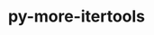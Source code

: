 ---
title: "py-more-itertools"
layout: cache
categories: [package, develop]
meta: {"compilers": ["gcc@=11.4.0", "gcc@=9.4.0", "oneapi@=2024.2.1"], "num_specs": 14, "num_specs_by_stack": {"e4s": 8, "e4s-neoverse_v1": 2, "e4s-oneapi": 3, "e4s-power": 1, "root": 14}, "oss": ["ubuntu20.04", "ubuntu22.04"], "platforms": ["linux"], "stacks": ["e4s", "e4s-neoverse_v1", "e4s-oneapi", "e4s-power", "root"], "targets": ["neoverse_v1", "ppc64le", "x86_64_v3"], "versions": ["9.1.0"]}
spec_details: [{"compiler": "gcc@=9.4.0", "hash": "dfovsl3ggvqg33h6m3qa2gkmn7etxrjk", "os": "ubuntu20.04", "platform": "linux", "size": "-", "stacks": ["e4s-power", "root"], "tarball": "https://binaries.spack.io/develop/build_cache/linux-ubuntu20.04-ppc64le/gcc-9.4.0/py-more-itertools-9.1.0/linux-ubuntu20.04-ppc64le-gcc-9.4.0-py-more-itertools-9.1.0-dfovsl3ggvqg33h6m3qa2gkmn7etxrjk.spack", "target": "ppc64le", "variants": ["build_system=python_pip"], "versions": ["9.1.0"]}, {"compiler": "gcc@=11.4.0", "hash": "ytugjehcjrw2uyvj4a4upjhwohfb6bsw", "os": "ubuntu22.04", "platform": "linux", "size": "-", "stacks": ["e4s-neoverse_v1", "root"], "tarball": "https://binaries.spack.io/develop/build_cache/linux-ubuntu22.04-neoverse_v1/gcc-11.4.0/py-more-itertools-9.1.0/linux-ubuntu22.04-neoverse_v1-gcc-11.4.0-py-more-itertools-9.1.0-ytugjehcjrw2uyvj4a4upjhwohfb6bsw.spack", "target": "neoverse_v1", "variants": ["build_system=python_pip"], "versions": ["9.1.0"]}, {"compiler": "gcc@=11.4.0", "hash": "iif34x5tc6viat6fr4dodme3th6qywjf", "os": "ubuntu22.04", "platform": "linux", "size": "-", "stacks": ["e4s-neoverse_v1", "root"], "tarball": "https://binaries.spack.io/develop/build_cache/linux-ubuntu22.04-neoverse_v1/gcc-11.4.0/py-more-itertools-9.1.0/linux-ubuntu22.04-neoverse_v1-gcc-11.4.0-py-more-itertools-9.1.0-iif34x5tc6viat6fr4dodme3th6qywjf.spack", "target": "neoverse_v1", "variants": ["build_system=python_pip"], "versions": ["9.1.0"]}, {"compiler": "gcc@=11.4.0", "hash": "osyc46jmizj7dixcd6lfncovsx5vlkkc", "os": "ubuntu22.04", "platform": "linux", "size": "-", "stacks": ["e4s", "root"], "tarball": "https://binaries.spack.io/develop/build_cache/linux-ubuntu22.04-x86_64_v3/gcc-11.4.0/py-more-itertools-9.1.0/linux-ubuntu22.04-x86_64_v3-gcc-11.4.0-py-more-itertools-9.1.0-osyc46jmizj7dixcd6lfncovsx5vlkkc.spack", "target": "x86_64_v3", "variants": ["build_system=python_pip"], "versions": ["9.1.0"]}, {"compiler": "gcc@=11.4.0", "hash": "mohhsq5obx4byeussb4yci264nb7lna2", "os": "ubuntu22.04", "platform": "linux", "size": "-", "stacks": ["e4s", "root"], "tarball": "https://binaries.spack.io/develop/build_cache/linux-ubuntu22.04-x86_64_v3/gcc-11.4.0/py-more-itertools-9.1.0/linux-ubuntu22.04-x86_64_v3-gcc-11.4.0-py-more-itertools-9.1.0-mohhsq5obx4byeussb4yci264nb7lna2.spack", "target": "x86_64_v3", "variants": ["build_system=python_pip"], "versions": ["9.1.0"]}, {"compiler": "gcc@=11.4.0", "hash": "sz3w4l7qqrk3dzkdezqz2kv3azd6auxn", "os": "ubuntu22.04", "platform": "linux", "size": "-", "stacks": ["e4s", "root"], "tarball": "https://binaries.spack.io/develop/build_cache/linux-ubuntu22.04-x86_64_v3/gcc-11.4.0/py-more-itertools-9.1.0/linux-ubuntu22.04-x86_64_v3-gcc-11.4.0-py-more-itertools-9.1.0-sz3w4l7qqrk3dzkdezqz2kv3azd6auxn.spack", "target": "x86_64_v3", "variants": ["build_system=python_pip"], "versions": ["9.1.0"]}, {"compiler": "gcc@=11.4.0", "hash": "5hxaioaugus7td3bbuemcgbrqlirqwbm", "os": "ubuntu22.04", "platform": "linux", "size": "-", "stacks": ["e4s", "root"], "tarball": "https://binaries.spack.io/develop/build_cache/linux-ubuntu22.04-x86_64_v3/gcc-11.4.0/py-more-itertools-9.1.0/linux-ubuntu22.04-x86_64_v3-gcc-11.4.0-py-more-itertools-9.1.0-5hxaioaugus7td3bbuemcgbrqlirqwbm.spack", "target": "x86_64_v3", "variants": ["build_system=python_pip"], "versions": ["9.1.0"]}, {"compiler": "gcc@=11.4.0", "hash": "m7lqfr6i3t5c7sph44cqd4uaijbobaxh", "os": "ubuntu22.04", "platform": "linux", "size": "-", "stacks": ["e4s", "root"], "tarball": "https://binaries.spack.io/develop/build_cache/linux-ubuntu22.04-x86_64_v3/gcc-11.4.0/py-more-itertools-9.1.0/linux-ubuntu22.04-x86_64_v3-gcc-11.4.0-py-more-itertools-9.1.0-m7lqfr6i3t5c7sph44cqd4uaijbobaxh.spack", "target": "x86_64_v3", "variants": ["build_system=python_pip"], "versions": ["9.1.0"]}, {"compiler": "gcc@=11.4.0", "hash": "ukevcpsu6pumyyppy6cgzhskmrhazutg", "os": "ubuntu22.04", "platform": "linux", "size": "-", "stacks": ["e4s", "root"], "tarball": "https://binaries.spack.io/develop/build_cache/linux-ubuntu22.04-x86_64_v3/gcc-11.4.0/py-more-itertools-9.1.0/linux-ubuntu22.04-x86_64_v3-gcc-11.4.0-py-more-itertools-9.1.0-ukevcpsu6pumyyppy6cgzhskmrhazutg.spack", "target": "x86_64_v3", "variants": ["build_system=python_pip"], "versions": ["9.1.0"]}, {"compiler": "gcc@=11.4.0", "hash": "pjkui67vhlw4zye4prhp3vsbqvfm2lys", "os": "ubuntu22.04", "platform": "linux", "size": "-", "stacks": ["e4s", "root"], "tarball": "https://binaries.spack.io/develop/build_cache/linux-ubuntu22.04-x86_64_v3/gcc-11.4.0/py-more-itertools-9.1.0/linux-ubuntu22.04-x86_64_v3-gcc-11.4.0-py-more-itertools-9.1.0-pjkui67vhlw4zye4prhp3vsbqvfm2lys.spack", "target": "x86_64_v3", "variants": ["build_system=python_pip"], "versions": ["9.1.0"]}, {"compiler": "gcc@=11.4.0", "hash": "is3eejghtaejrwyt33txe6tbiofwxrjz", "os": "ubuntu22.04", "platform": "linux", "size": "-", "stacks": ["e4s", "root"], "tarball": "https://binaries.spack.io/develop/build_cache/linux-ubuntu22.04-x86_64_v3/gcc-11.4.0/py-more-itertools-9.1.0/linux-ubuntu22.04-x86_64_v3-gcc-11.4.0-py-more-itertools-9.1.0-is3eejghtaejrwyt33txe6tbiofwxrjz.spack", "target": "x86_64_v3", "variants": ["build_system=python_pip"], "versions": ["9.1.0"]}, {"compiler": "oneapi@=2024.2.1", "hash": "ukeqpp4ru7e2bp5qpdvsc3x6d5iklixe", "os": "ubuntu22.04", "platform": "linux", "size": "-", "stacks": ["e4s-oneapi", "root"], "tarball": "https://binaries.spack.io/develop/build_cache/linux-ubuntu22.04-x86_64_v3/oneapi-2024.2.1/py-more-itertools-9.1.0/linux-ubuntu22.04-x86_64_v3-oneapi-2024.2.1-py-more-itertools-9.1.0-ukeqpp4ru7e2bp5qpdvsc3x6d5iklixe.spack", "target": "x86_64_v3", "variants": ["build_system=python_pip"], "versions": ["9.1.0"]}, {"compiler": "oneapi@=2024.2.1", "hash": "jtavbtgjq2j4ykvq3ymnpgsowetbjze6", "os": "ubuntu22.04", "platform": "linux", "size": "-", "stacks": ["e4s-oneapi", "root"], "tarball": "https://binaries.spack.io/develop/build_cache/linux-ubuntu22.04-x86_64_v3/oneapi-2024.2.1/py-more-itertools-9.1.0/linux-ubuntu22.04-x86_64_v3-oneapi-2024.2.1-py-more-itertools-9.1.0-jtavbtgjq2j4ykvq3ymnpgsowetbjze6.spack", "target": "x86_64_v3", "variants": ["build_system=python_pip"], "versions": ["9.1.0"]}, {"compiler": "oneapi@=2024.2.1", "hash": "kza3c6muyp5bmatriz4tpcm3elcmfefi", "os": "ubuntu22.04", "platform": "linux", "size": "-", "stacks": ["e4s-oneapi", "root"], "tarball": "https://binaries.spack.io/develop/build_cache/linux-ubuntu22.04-x86_64_v3/oneapi-2024.2.1/py-more-itertools-9.1.0/linux-ubuntu22.04-x86_64_v3-oneapi-2024.2.1-py-more-itertools-9.1.0-kza3c6muyp5bmatriz4tpcm3elcmfefi.spack", "target": "x86_64_v3", "variants": ["build_system=python_pip"], "versions": ["9.1.0"]}]
---